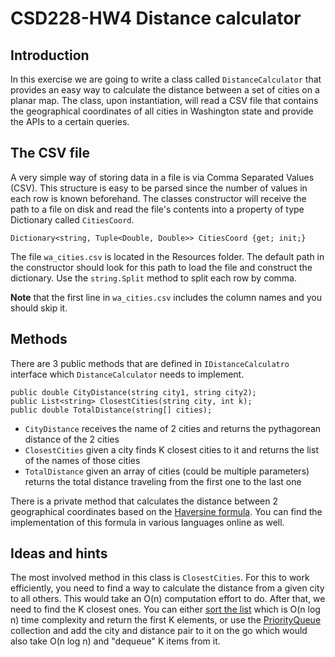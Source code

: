 # CSD228-HW4 Distance calculator
## Introduction
In this exercise we are going to write a class called `DistanceCalculator` that provides an easy way to calculate the distance between a set of cities on a planar map. The class, upon instantiation, will read a CSV file that contains the geographical coordinates of all cities in Washington state and provide the APIs to a certain queries.

## The CSV file
A very simple way of storing data in a file is via Comma Separated Values (CSV). This structure is easy to be parsed since the number of values in each row is known beforehand. The classes constructor will receive the path to a file on disk and read the file's contents into a property of type Dictionary called `CitiesCoord`.
    
    Dictionary<string, Tuple<Double, Double>> CitiesCoord {get; init;}

The file `wa_cities.csv` is located in the Resources folder. The default path in the constructor should look for this path to load the file and construct the dictionary. Use the `string.Split` method to split each row by comma.

**Note** that the first line in `wa_cities.csv` includes the column names and you should skip it.

## Methods
There are 3 public methods that are defined in `IDistanceCalculatro` interface which `DistanceCalculator` needs to implement. 

    public double CityDistance(string city1, string city2);
    public List<string> ClosestCities(string city, int k);
    public double TotalDistance(string[] cities);

* `CityDistance` receives the name of 2 cities and returns the pythagorean distance of the 2 cities
* `ClosestCities` given a city finds K closest cities to it and returns the list of the names of those cities
* `TotalDistance` given an array of cities (could be multiple parameters) returns the total distance traveling from the first one to the last one

There is a private method that calculates the distance between 2 geographical coordinates based on the [Haversine formula](https://en.wikipedia.org/wiki/Haversine_formula). You can find the implementation of this formula in various languages online as well.

## Ideas and hints
The most involved method in this class is `ClosestCities`. For this to work efficiently, you need to find a way to calculate the distance from a given city to all others. This would take an O(n) computation effort to do. After that, we need to find the K closest ones. You can either [sort the list](https://docs.microsoft.com/en-us/dotnet/api/system.collections.generic.list-1.sort?view=net-6.0) which is O(n log n) time complexity and return the first K elements, or use the [PriorityQueue](https://docs.microsoft.com/en-us/dotnet/api/system.collections.generic.priorityqueue-2?view=net-6.0) collection and add the city and distance pair to it on the go which would also take O(n log n) and "dequeue" K items from it.